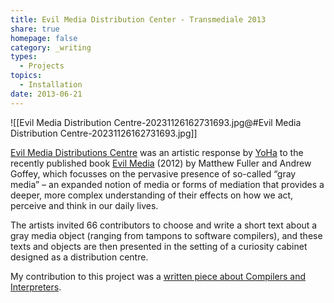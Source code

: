 ```yaml
---
title: Evil Media Distribution Center - Transmediale 2013
share: true
homepage: false
category: _writing
types:
  - Projects
topics:
  - Installation
date: 2013-06-21
---
```


![[Evil Media Distribution Centre-20231126162731693.jpg@#Evil Media Distribution Centre-20231126162731693.jpg]]

[Evil Media Distributions Centre](http://www.transmediale.de/content/evil-media-distribution-centre-0 "Evil Media Distribution Centre") was an artistic response by [YoHa](https://web.archive.org/web/20191024033845/http://yoha.co.uk/ "YoHa") to the recently published book [Evil Media](https://mitpress.mit.edu/books/evil-media "Evil Media @# MIT Press") (2012) by Matthew Fuller and Andrew Goffey, which focusses on the pervasive presence of so-called “gray media” – an expanded notion of media or forms of mediation that provides a deeper, more complex understanding of their effects on how we act, perceive and think in our daily lives.

The artists invited 66 contributors to choose and write a short text about a gray media object (ranging from tampons to software compilers), and these texts and objects are then presented in the setting of a curiosity cabinet designed as a distribution centre.

My contribution to this project was a [written piece about Compilers and Interpreters](http://yoha.co.uk/node/656).
